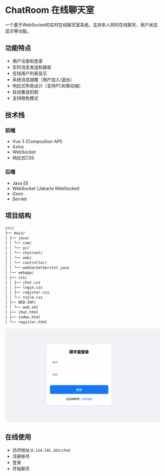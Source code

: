 # ChatRoom 在线聊天室

一个基于WebSocket的实时在线聊天室系统，支持多人同时在线聊天、用户状态显示等功能。

## 功能特点

- 用户注册和登录
- 实时消息发送和接收
- 在线用户列表显示
- 系统消息提醒（用户加入/退出）
- 响应式布局设计（支持PC和移动端）
- 自动重连机制
- 支持暗色模式

## 技术栈

### 前端
- Vue 3 (Composition API)
- Axios
- WebSocket
- 响应式CSS

### 后端
- Java EE
- WebSocket (Jakarta WebSocket)
- Gson
- Servlet

## 项目结构 
```
src/
├── main/
│ ├── java/
│ │ └── com/
│ │ └── yc/
│ │ └── chatroot/
│ │ └── web/
│ │ └── controller/
│ │ └── webSocketServlet.java
│ └── webapp/
│ ├── css/
│ │ ├── chat.css
│ │ ├── login.css
│ │ ├── register.css
│ │ └── style.css
│ ├── WEB-INF/
│ │ └── web.xml
│ ├── chat.html
│ ├── index.html
│ └── register.html
```
![index](image.png)
## 在线使用

- 访问地址:`8.134.145.163/chat`
- 注册账号
- 登录
- 开始聊天

